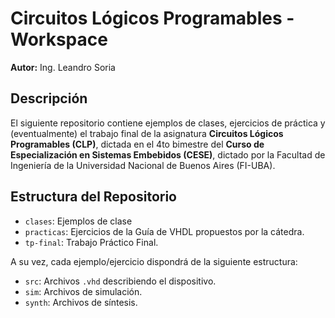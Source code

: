 # Circuitos Lógicos Programables - Workspace
**Autor:** Ing. Leandro Soria

## Descripción
El siguiente repositorio contiene ejemplos de clases, ejercicios de práctica y (eventualmente) el trabajo final de la asignatura **Circuitos Lógicos Programables (CLP)**, dictada en el 4to bimestre del **Curso de Especialización en Sistemas Embebidos (CESE)**, dictado por la Facultad de Ingeniería de la Universidad Nacional de Buenos Aires (FI-UBA).

## Estructura del Repositorio
* `clases`: Ejemplos de clase
* `practicas`: Ejercicios de la Guía de VHDL propuestos por la cátedra.
* `tp-final`: Trabajo Práctico Final.


A su vez, cada ejemplo/ejercicio dispondrá de la siguiente estructura:
* `src`: Archivos `.vhd` describiendo el dispositivo.
* `sim`: Archivos de simulación.
* `synth`: Archivos de síntesis.